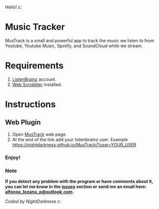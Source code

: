 Hello! c:

# Music Tracker

MusTrack is a small and powerful app to track the music we listen to from Youtube, Youtube Music, Spotify, and SoundCloud while we stream.

# Requirements

1) [ListenBrainz](https://listenbrainz.org/) account.
2) [Web Scrobbler](https://web-scrobbler.com/) installed.

# Instructions

## Web Plugin

1) Open [MusTrack](https://nightdarkness.github.io/MusTrack/) web page.
2) At the end of the link add your listenbrainz user. Example https://nightdarkness.github.io/MusTrack/?user=YOUR_USER


### Enjoy!

### Note

**If you detect any problem with the program or have comments about it, you can let me know in the [issues](https://github.com/NIghtDarkness/MusTrack/issues) section or send me an email here: alfonso_lozano_p@outlook.com.**

_Coded by NightDarkness c:_
